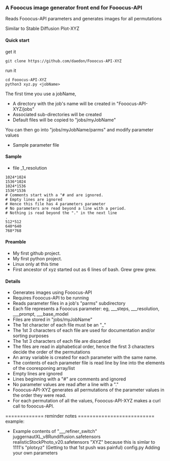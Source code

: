 ### A Fooocus image generator front end for Fooocus-API
Reads Fooocus-API parameters and generates images for all permutations

Similar to Stable Diffusion Plot-XYZ

#### Quick start
get it 
```
git clone https://github.com/daedon/Fooocus-API-XYZ
```
run it
```
cd Fooocus-API-XYZ
python3 xyz.py <jobName>
```
The first time you use a jobName, 
* A directory with the job's name will be created in "Fooocus-API-XYZ/jobs"
* Associated sub-directories will be created
* Default files will be copied to "jobs/myJobName"

You can then go into "jobs/myJobName/parms" and modify parameter values
* Sample parameter file

#### Sample
* file _1_resolution
```
1024*1024
1536*1024
1024*1536
1536*1536
# Comments start with a "# and are ignored.
# Empty lines are ignored
# Hence this file has 4 parameters parameter
# No parameters are read beyond a line with a period.
# Nothing is read beyond the "." in the next line
.
512*512
640*640
768*768
```



#### Preamble
* My first github project.
* My first python project.
* Linux only at this time
* First ancestor of xyz started out as 6 lines of bash. Grew grew grew.

#### Details
* Generates images using Fooocus-API
* Requires Fooocus-API to be running
* Reads parameter files in a job's "parms" subdirectory
* Each file represents a Fooocus parameter: eg, ___steps, ___resolution, ___prompt, ___base_model
* Files are stored in "jobs/myJobName"
* The 1st character of each file must be an "_"
* The 1st 3 characters of each file are used for documentation and/or sorting purposes
* The 1st 3 characters of each file are discarded
* The files are read in alphabetical order, hence the first 3 characters decide the order of the permutations
* An array variable is created for each parameter with the same name.
* The contents of each parameter file is read line by line into the elements of the cooresponing array/list
* Empty lines are ignored
* Lines beginning with a "#" are comments and ignored
* No parameter values are read after a line with a "."
* Fooocus-API-XYZ generates all permutations of the parameter values in the order they were read.
* For each permutation of all the values, Fooocus-API-XYZ makes a curl call to fooocus-API.



============= reminder notes ==========================
example:
* Example contents of "___refiner_switch"
juggernautXL_v8Rundiffusion.safetensors
realisticStockPhoto_v20.safetensors
"XYZ" because this is simlar to 1111's "plotxyz"
(Getting to that 1st push was painful)
config.py
Adding your own parameters
